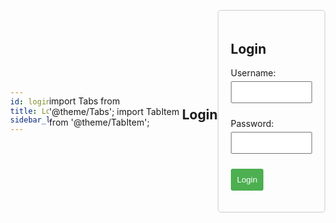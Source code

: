```yaml
---
id: login
title: Login
sidebar_label: Login
---
```


import Tabs from '@theme/Tabs';
import TabItem from '@theme/TabItem';

## Login

<div class="login-container">
  <h2>Login</h2>
  <form id="login-form">
    <label for="username">Username:</label>
    <input type="text" id="username" name="username" required>

<label for="password">Password:</label>
    <input type="password" id="password" name="password" required>

<button type="button" onclick="submitForm()">Login</button>
  </form>
  <p id="error-message"></p>
</div>

<script>
  function submitForm() {
    var username = document.getElementById("username").value;
    var password = document.getElementById("password").value;
    var errorMessage = document.getElementById("error-message");

    // Simples verificação de credenciais (substitua por lógica real)
    if (username === "admin" && password === "admin") {
      window.location.replace("https://a79300.github.io/Site_Oficina/")
      alert("Login bem-sucedido!");
    } else {
      errorMessage.textContent = "Credenciais inválidas.";
    }
  }
</script>
<style>
  body {
    display: flex;
    align-items: center;
    justify-content: center;
    height: 100vh;
    margin: 0;
  }

  .login-container {
    width: 300px;
    padding: 20px;
    border: 1px solid #ccc;
    border-radius: 5px;
  }

  label {
    display: block;
    margin-bottom: 5px;
  }

  input {
    width: 100%;
    margin-bottom: 10px;
    padding: 8px;
  }

  button {
    background-color: #4caf50;
    color: white;
    padding: 10px;
    border: none;
    border-radius: 3px;
    cursor: pointer;
  }

  button:hover {
    background-color: #45a049;
  }

  #error-message {
    color: red;
    margin-top: 10px;
  }
</style>